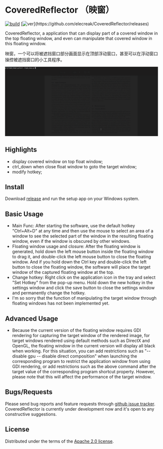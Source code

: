 # CoveredReflector （映窗）

[![build](https://img.shields.io/badge/Build-pass-green.svg)](https://github.com/elecreak/CoveredReflector/actions?query=workflow%3AMSBuild+) [![ver](https://img.shields.io/badge/Version-v0.1.0(beta.1)-blue.svg)](https://github.com/elecreak/CoveredReflector/releases) 

CoveredReflector, a application that can display part of a covered window in the top floating window, and even can manipulate that covered window in this floating window. 

映窗，一个可以将被遮挡窗口部分画面显示在顶部浮动窗口，甚至可以在浮动窗口操控被遮挡窗口的小工具程序。

[![examplefunc_gif](https://github.com/elecreak/CoveredReflector/blob/main/img/showfunc_readme.gif)](https://github.com/elecreak/CoveredReflector/blob/main/img/showfunc_readme.gif)


## Highlights

* display covered window on top float window;
* ctrl_down when close float window to goto the target window;
* modify hotkey;

## Install

Download [release](https://github.com/elecreak/CoveredReflector/releases) and run the setup app on your Windows system.

## Basic Usage

* Main Func: After starting the software, use the default hotkey "Ctrl+Alt+D" at any time and then use the mouse to select an area of a window to see the selected part of the window in the resulting floating window, even if the window is obscured by other windows.
* Floating window usage and closure: After the floating window is generated, hold down the left mouse button inside the floating window to drag it, and double-click the left mouse button to close the floating window. And if you hold down the Ctrl key and double-click the left button to close the floating window, the software will place the target window of the captured floating window at the top.
* Change hotkey: Right click on the application icon in the tray and select "Set Hotkey" from the pop-up menu. Hold down the new hotkey in the settings window and click the save button to close the settings window and permanently change the hotkey.
* I'm so sorry that the function of manipulating the target window through floating windows has not been implemented yet.

## Advanced Usage

* Because the current version of the floating window requires GDI rendering for capturing the target window of the rendered image, for target windows rendered using default methods such as DirectX and OpenGL, the floating window in the current version will display all black when working. For this situation, you can add restrictions such as "-- disable gpu -- disable direct composition" when launching the corresponding program to restrict the application window from using GDI rendering, or add restrictions such as the above command after the target value of the corresponding program shortcut property. However, please note that this will affect the performance of the target window.

## Bugs/Requests

Please send bug reports and feature requests through [github issue tracker](https://github.com/elecreak/CoveredReflector/issues). CoveredReflector is currently under development now and it's open to any constructive suggestions.

## License

Distributed under the terms of the  [Apache 2.0 license](https://github.com/elecreak/CoveredReflector/blob/main/LICENSE).
